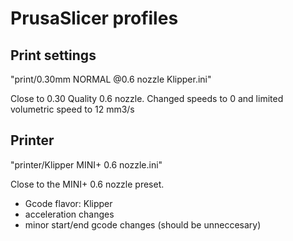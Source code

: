 # PrusaSlicer profiles

## Print settings
"print/0.30mm NORMAL @0.6 nozzle Klipper.ini"

Close to 0.30 Quality 0.6 nozzle. Changed speeds to 0 and limited 
volumetric speed to 12 mm3/s


## Printer
"printer/Klipper MINI+ 0.6 nozzle.ini"

Close to the MINI+ 0.6 nozzle preset. 
- Gcode flavor: Klipper
- acceleration changes
- minor start/end gcode changes (should be unneccesary)
